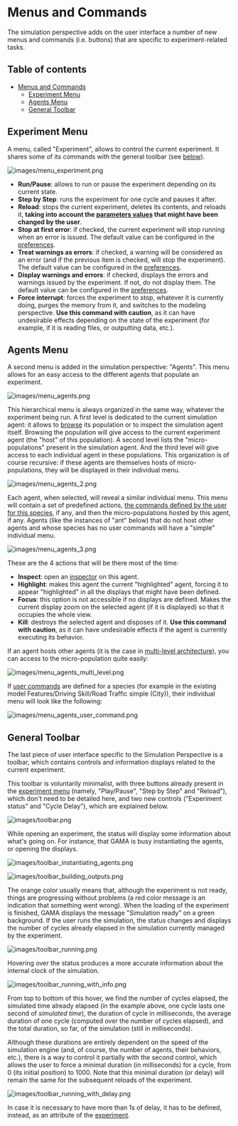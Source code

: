 
# Menus and Commands



The simulation perspective adds on the user interface a number of new menus and commands (i.e. buttons) that are specific to experiment-related tasks.



## Table of contents 

* [Menus and Commands](#menus-and-commands)
	* [Experiment Menu](#experiment-menu)
	* [Agents Menu](#agents-menu)
	* [General Toolbar](#general-toolbar)



## Experiment Menu
A menu, called "Experiment", allows to control the current experiment. It shares some of its commands with the general toolbar (see [below](#general-toolbar)).

![images/menu_experiment.png](images/menu_experiment.png)


  * **Run/Pause**: allows to run or pause the experiment depending on its current state.
  * **Step by Step**: runs the experiment for one cycle and pauses it after.
  * **Reload**: stops the current experiment, deletes its contents, and reloads it, **taking into account the [parameters values](G__ParametersView) that might have been changed by the user**.
  * **Stop at first error**: if checked, the current experiment will stop running when an error is issued. The default value can be configured in the [preferences](G__Preferences).
  * **Treat warnings as errors**: if checked, a warning will be considered as an error (and if the previous item is checked, will stop the experiment). The default value can be configured in the [preferences](G__Preferences).
  * **Display warnings and errors**: if checked, displays the errors and warnings issued by the experiment. If not, do not display them. The default value can be configured in the [preferences](G__Preferences).
  * **Force interrupt**: forces the experiment to stop, whatever it is currently doing, purges the memory from it, and switches to the modeling perspective. **Use this command with caution**, as it can have undesirable effects depending on the state of the experiment (for example, if it is reading files, or outputting data, etc.).






## Agents Menu

A second menu is added in the simulation perspective: "Agents". This menu allows for an easy access to the different agents that populate an experiment.

![images/menu_agents.png](images/menu_agents.png)


This hierarchical menu is always organized in the same way, whatever the experiment being run. A first level is dedicated to the current simulation agent: it allows to [browse](G__InspectorsAndMonitors) its population or to inspect the simulation agent itself. Browsing the population will give access to the current experiment agent (the "host" of this population). A second level lists the "micro-populations" present in the simulation agent. And the third level will give access to each individual agent in these populations. This organization is of course recursive: if these agents are themselves hosts of micro-populations, they will be displayed in their individual menu.

![images/menu_agents_2.png](images/menu_agents_2.png)



Each agent, when selected, will reveal a similar individual menu. This menu will contain a set of predefined actions, [the commands defined by the user for this species](G__DefiningUserCommands), if any, and then the micro-populations hosted by this agent, if any. Agents (like the instances of "ant" below) that do not host other agents and whose species has no user commands will have a "simple" individual menu.

![images/menu_agents_3.png](images/menu_agents_3.png)

These are the 4 actions that will be there most of the time:

  * **Inspect**: open an [inspector](G__InspectorsAndMonitors) on this agent.
  * **Highlight**: makes this agent the current "highlighted" agent, forcing it to appear "highlighted" in all the displays that might have been defined.
  * **Focus**: this option is not accessible if no displays are defined. Makes the current display zoom on the selected agent (if it is displayed) so that it occupies the whole view.
  * **Kill**: destroys the selected agent and disposes of it. **Use this command with caution**, as it can have undesirable effects if the agent is currently executing its behavior.

If an agent hosts other agents (it is the case in [multi-level architecture](G__MultiLevel)), you can access to the micro-population quite easily: 

![images/menu_agents_multi_level.png](images/menu_agents_multi_level.png)

If [user commands](G__UserControlled) are defined for a species (for example in the existing model Features/Driving Skill/Road Traffic simple (City)), their individual menu will look like the following:

![images/menu_agents_user_command.png](images/menu_agents_user_command.png)




## General Toolbar

The last piece of user interface specific to the Simulation Perspective is a toolbar, which contains controls and information displays related to the current experiment.

This toolbar is voluntarily minimalist, with three buttons already present in the [experiment menu](#experiment-menu) (namely, "Play/Pause", "Step by Step" and "Reload"), which don't need to be detailed here, and two new controls ("Experiment status" and "Cycle Delay"), which are explained below.

![images/toolbar.png](images/toolbar.png)


While opening an experiment, the status will display some information about what's going on. For instance, that GAMA is busy instantiating the agents, or opening the displays.

![images/toolbar_instantiating_agents.png](images/toolbar_instantiating_agents.png)


![images/toolbar_building_outputs.png](images/toolbar_building_outputs.png)


The orange color usually means that, although the experiment is not ready, things are progressing without problems (a red color message is an indication that something went wrong). When the loading of the experiment is finished, GAMA displays the message "Simulation ready" on a green background. If the user runs the simulation, the status changes and displays the number of cycles already elapsed in the simulation currently managed by the experiment.

![images/toolbar_running.png](images/toolbar_running.png)


Hovering over the status produces a more accurate information about the internal clock of the simulation.

![images/toolbar_running_with_info.png](images/toolbar_running_with_info.png)



From top to bottom of this hover, we find the number of cycles elapsed, the simulated time already elapsed (in the example above, one cycle lasts one second of _simulated time_), the duration of cycle in milliseconds, the average duration of one cycle (computed over the number of cycles elapsed), and the total duration, so far, of the simulation (still in milliseconds).

Although these durations are entirely dependent on the speed of the simulation engine (and, of course, the number of agents, their behaviors, etc.), there is a way to control it partially with the second control, which allows the user to force a minimal duration (in milliseconds) for a cycle, from 0 (its initial position) to 1000. Note that this minimal duration (or delay) will remain the same for the subsequent reloads of the experiment.

![images/toolbar_running_with_delay.png](images/toolbar_running_with_delay.png)


In case it is necessary to have more than 1s of delay, it has to be defined, instead, as an attribute of the [experiment](G__ExperimentBuiltInSpecies).
